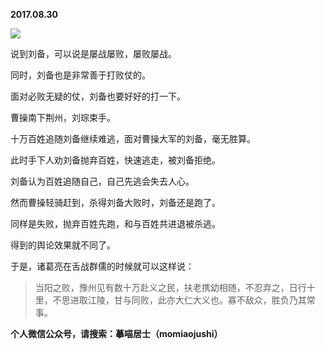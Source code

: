 
          
**2017.08.30**

![](http://wx3.sinaimg.cn/large/627d9660ly1fj1d0tvijjj20ug0hcq70.jpg)


说到刘备，可以说是屡战屡败，屡败屡战。

同时，刘备也是非常善于打败仗的。

面对必败无疑的仗，刘备也要好好的打一下。

曹操南下荆州，刘琮束手。

十万百姓追随刘备继续难逃，面对曹操大军的刘备，毫无胜算。

此时手下人劝刘备抛弃百姓，快速逃走，被刘备拒绝。

刘备认为百姓追随自己，自己先逃会失去人心。

然而曹操轻骑赶到，杀得刘备大败时，刘备还是跑了。

同样是失败，抛弃百姓先跑，和与百姓共进退被杀逃。

得到的舆论效果就不同了。

于是，诸葛亮在舌战群儒的时候就可以这样说：
>当阳之败，豫州见有数十万赴义之民，扶老携幼相随，不忍弃之，日行十里，不思进取江陵，甘与同败，此亦大仁大义也。寡不敌众，胜负乃其常事。




**个人微信公众号，请搜索：摹喵居士（momiaojushi）**

        